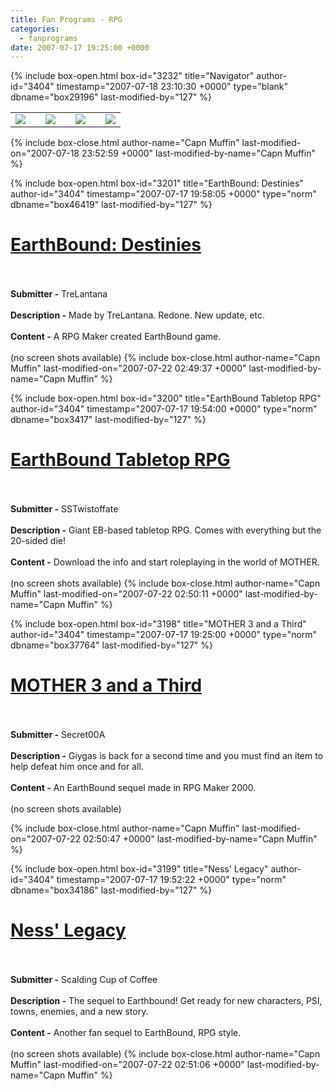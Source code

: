 ```yaml
---
title: Fan Programs - RPG
categories:
  - fanprograms
date: 2007-07-17 19:25:00 +0000
---
```

{% include box-open.html box-id="3232" title="Navigator" author-id="3404" timestamp="2007-07-18 23:10:30 +0000" type="blank" dbname="box29196" last-modified-by="127" %}
<table border="0" align="center">
<tr>
<td>
<a href="/fanprograms/rpg.php"><img border="0" src="http - //starmen.net/fanprograms/images/button_rpg.png"></img></a>
</td>
<td></td>
<td>
<a href="/fanprograms/action.php"><img border="0" src="http - //starmen.net/fanprograms/images/button_action.png"></img></a>
</td>
<td></td>
<td>
<a href="/fanprograms/minigames.php"><img border="0" src="http - //starmen.net/fanprograms/images/button_mini.png"></img></a>
</td>
<td></td>
<td>
<a href="/fanprograms/app.php"><img border="0" src="http - //starmen.net/fanprograms/images/button_apps.png"></img></a>
</td>
</tr>
</table>
{% include box-close.html author-name="Capn Muffin" last-modified-on="2007-07-18 23:52:59 +0000" last-modified-by-name="Capn Muffin" %}

{% include box-open.html box-id="3201" title="EarthBound: Destinies" author-id="3404" timestamp="2007-07-17 19:58:05 +0000" type="norm" dbname="box46419" last-modified-by="127" %}
<h1><a href="http://staff.starmen.net/files/0000/2975/MotherDestiniesDemoA.exe"><u>EarthBound: Destinies</u></a></h1>
<br />
<br />
<b>Submitter -</b> TreLantana<br />
<br />
<b>Description -</b> Made by TreLantana.  Redone.  New update, etc.<br />
<br />
<b>Content -</b> A RPG Maker created EarthBound game.<br />
<br />
(no screen shots available)
{% include box-close.html author-name="Capn Muffin" last-modified-on="2007-07-22 02:49:37 +0000" last-modified-by-name="Capn Muffin" %}

{% include box-open.html box-id="3200" title="EarthBound Tabletop RPG" author-id="3404" timestamp="2007-07-17 19:54:00 +0000" type="norm" dbname="box3417" last-modified-by="127" %}
<h1><a href="http://staff.starmen.net/files/0000/2ab0/SSTwistoffate Earthbound Tabletop RPG v1.1 PDF Full Edition.zip"><u>EarthBound Tabletop RPG</u></a></h1>
<br />
<br />
<b>Submitter -</b> SSTwistoffate<br />
<br />
<b>Description -</b> Giant EB-based tabletop RPG. Comes with everything but the 20-sided die!<br />
<br />
<b>Content -</b> Download the info and start roleplaying in the world of MOTHER.<br />
<br />
(no screen shots available)
{% include box-close.html author-name="Capn Muffin" last-modified-on="2007-07-22 02:50:11 +0000" last-modified-by-name="Capn Muffin" %}

{% include box-open.html box-id="3198" title="MOTHER 3 and a Third" author-id="3404" timestamp="2007-07-17 19:25:00 +0000" type="norm" dbname="box37764" last-modified-by="127" %}
<h1><a href="http://staff.starmen.net/files/0000/0807/Fan Game - Secret00A - Mother 3 and a Third.zip"><u>MOTHER 3 and a Third</u></a></h1>
<br />
<br />
<b>Submitter -</b> Secret00A<br />
<br />
<b>Description -</b> Giygas is back for a second time and you must find an item to help defeat him once and for all.<br />
<br />
<b>Content -</b> An EarthBound sequel made in RPG Maker 2000.<br />
<br />
(no screen shots available)

{% include box-close.html author-name="Capn Muffin" last-modified-on="2007-07-22 02:50:47 +0000" last-modified-by-name="Capn Muffin" %}

{% include box-open.html box-id="3199" title="Ness' Legacy" author-id="3404" timestamp="2007-07-17 19:52:22 +0000" type="norm" dbname="box34186" last-modified-by="127" %}
<h1><a href="http://staff.starmen.net/files/0000/0806/Fan Game - Scalding Cup of Coffee - Ness Legacy.zip"><u>Ness' Legacy</u></a></h1>
<br />
<br />
<b>Submitter -</b> Scalding Cup of Coffee<br />
<br />
<b>Description -</b> The sequel to Earthbound! Get ready for new characters, PSI, towns, enemies, and a new story.<br />
<br />
<b>Content -</b> Another fan sequel to EarthBound, RPG style.<br />
<br />
(no screen shots available)
{% include box-close.html author-name="Capn Muffin" last-modified-on="2007-07-22 02:51:06 +0000" last-modified-by-name="Capn Muffin" %}
